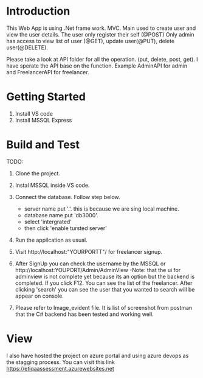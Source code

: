# Introduction 
This Web App is using .Net frame work. MVC. Main used to create user and view the user details. The user only register their self (@POST) Only admin has access 
to view list of user (@GET), update user(@PUT), delete user(@DELETE).

Please take a look at API folder for all the operation. (put, delete, post, get). 
I have sperate the API base on the function. Example AdminAPI for admin and FreelancerAPI for freelancer.

# Getting Started
1. Install VS code
2. Install MSSQL Express

# Build and Test
TODO: 
1. Clone the project.
2. Instal MSSQL inside VS code.
3. Connect the database. Follow step below.
    - server name put '.'. this is because we are sing local machine.
    - database name put 'db3000'.
    - select 'intergrated'
    - then click 'enable tursted server'
4. Run the appilcation as usual. 
5. Visit http://localhost:"YOURPORTT"/ for freelancer signup.
6. After SignUp you can check the username by the MSSQL or http://localhost:YOUPORT/Admin/AdminView
    -Note: that the ui for adminview is not complete yet because its an option but the backend is completed. If you click F12. You can see the list of the freelancer. After clicking 'search'
    you can see the user that you wanted to search will be appear on console. 

7. Please refer to Image_evident file. It is list of screenshot from postman that the C# backend has been tested and working well. 
    
# View
I also have hosted the project on azure portal and using azure devops as the stagging process. 
You can visit this link https://etiqaassessment.azurewebsites.net
